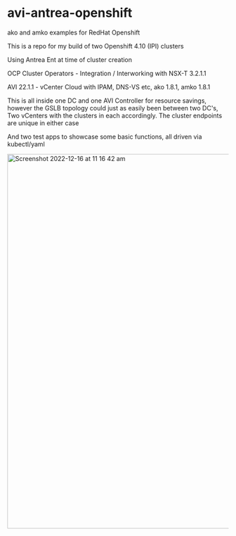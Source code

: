 # avi-antrea-openshift
ako and amko examples for RedHat Openshift

This is a repo for my build of two Openshift 4.10 (IPI) clusters

Using Antrea Ent at time of cluster creation

OCP Cluster Operators - Integration / Interworking with NSX-T 3.2.1.1

AVI 22.1.1 - vCenter Cloud with IPAM, DNS-VS etc, ako 1.8.1, amko 1.8.1

This is all inside one DC and one AVI Controller for resource savings, however the GSLB topology could just as easily been between two DC's, Two vCenters with the clusters in each accordingly. The cluster endpoints are unique in either case

And two test apps to showcase some basic functions, all driven via kubectl/yaml


<img width="852" alt="Screenshot 2022-12-16 at 11 16 42 am" src="https://user-images.githubusercontent.com/67136481/207993547-fb147d51-618f-42f7-9bdb-40578ef8a6fa.png">
